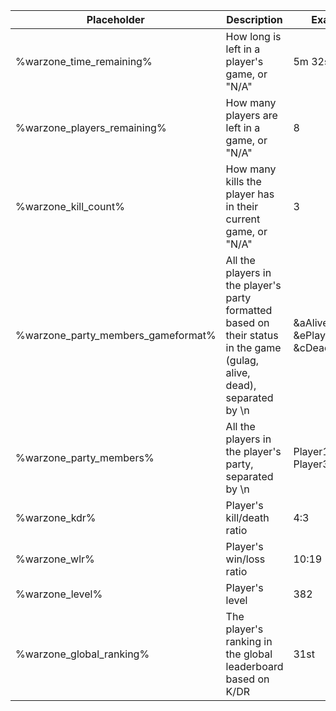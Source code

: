 | Placeholder                        | Description                                                                                                             | Example                                    |
|------------------------------------|-------------------------------------------------------------------------------------------------------------------------|--------------------------------------------|
| %warzone_time_remaining%           | How long is left in a player's game, or "N/A"                                                                           | 5m 32s                                     |
| %warzone_players_remaining%        | How many players are left in a game, or "N/A"                                                                           | 8                                          |
| %warzone_kill_count%               | How many kills the player has in their current game, or "N/A"                                                           | 3                                          |
| %warzone_party_members_gameformat% | All the players in the player's party formatted based on their status in the game (gulag, alive, dead), separated by \n | &aAlivePlayer &ePlayerInGulag &cDeadPlayer |
| %warzone_party_members%            | All the players in the player's party, separated by \n                                                                  | Player1 Player2 Player3                    |
| %warzone_kdr%                      | Player's kill/death ratio                                                                                               | 4:3                                        |
| %warzone_wlr%                      | Player's win/loss ratio                                                                                                 | 10:19                                      |
| %warzone_level%                    | Player's level                                                                                                          | 382                                        |
| %warzone_global_ranking%           | The player's ranking in the global leaderboard based on K/DR                                                            | 31st                                       |

